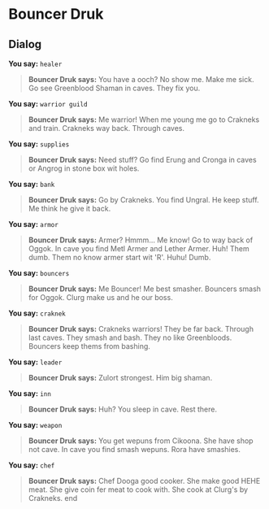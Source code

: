 # Bouncer Druk


## Dialog

**You say:** `healer`



>**Bouncer Druk says:** You have a ooch?  No show me.  Make me sick.  Go see Greenblood Shaman in caves.  They fix you.

**You say:** `warrior guild`



>**Bouncer Druk says:** Me warrior!  When me young me go to Crakneks and train.  Crakneks way back.  Through caves.

**You say:** `supplies`



>**Bouncer Druk says:** Need stuff?  Go find Erung and Cronga in caves or Angrog in stone box wit holes.

**You say:** `bank`



>**Bouncer Druk says:** Go by Crakneks.  You find Ungral.  He keep stuff.  Me think he give it back.

**You say:** `armor`



>**Bouncer Druk says:** Armer?  Hmmm...  Me know!  Go to way back of Oggok.  In cave you find Metl Armer and Lether Armer.  Huh!  Them dumb.  Them no know armer start wit 'R'.  Huhu!  Dumb.

**You say:** `bouncers`



>**Bouncer Druk says:** Me Bouncer!  Me best smasher.  Bouncers smash for Oggok.  Clurg make us and he our boss.

**You say:** `craknek`



>**Bouncer Druk says:** Crakneks warriors!  They be far back.  Through last caves.  They smash and bash.  They no like Greenbloods.  Bouncers keep thems from bashing.

**You say:** `leader`



>**Bouncer Druk says:** Zulort strongest.  Him big shaman.

**You say:** `inn`



>**Bouncer Druk says:** Huh?  You sleep in cave.  Rest there.

**You say:** `weapon`



>**Bouncer Druk says:** You get wepuns from Cikoona.  She have shop not cave.  In cave you find smash wepuns.  Rora have smashies.

**You say:** `chef`



>**Bouncer Druk says:** Chef Dooga good cooker.  She make good HEHE meat.  She give coin fer meat to cook with.  She cook at Clurg's by Crakneks.
end